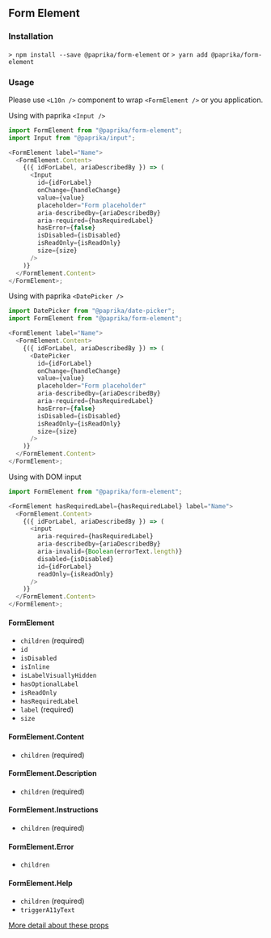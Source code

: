 ## Form Element

### Installation

`> npm install --save @paprika/form-element`
or
`> yarn add @paprika/form-element`

### Usage

Please use `<L10n />` component to wrap `<FormElement />` or you application.

Using with paprika `<Input />`

```js
import FormElement from "@paprika/form-element";
import Input from "@paprika/input";

<FormElement label="Name">
  <FormElement.Content>
    {({ idForLabel, ariaDescribedBy }) => (
      <Input
        id={idForLabel}
        onChange={handleChange}
        value={value}
        placeholder="Form placeholder"
        aria-describedby={ariaDescribedBy}
        aria-required={hasRequiredLabel}
        hasError={false}
        isDisabled={isDisabled}
        isReadOnly={isReadOnly}
        size={size}
      />
    )}
  </FormElement.Content>
</FormElement>;
```

Using with paprika `<DatePicker />`

```js
import DatePicker from "@paprika/date-picker";
import FormElement from "@paprika/form-element";

<FormElement label="Name">
  <FormElement.Content>
    {({ idForLabel, ariaDescribedBy }) => (
      <DatePicker
        id={idForLabel}
        onChange={handleChange}
        value={value}
        placeholder="Form placeholder"
        aria-describedby={ariaDescribedBy}
        aria-required={hasRequiredLabel}
        hasError={false}
        isDisabled={isDisabled}
        isReadOnly={isReadOnly}
        size={size}
      />
    )}
  </FormElement.Content>
</FormElement>;
```

Using with DOM input

```js
import FormElement from "@paprika/form-element";

<FormElement hasRequiredLabel={hasRequiredLabel} label="Name">
  <FormElement.Content>
    {({ idForLabel, ariaDescribedBy }) => (
      <input
        aria-required={hasRequiredLabel}
        aria-describedby={ariaDescribedBy}
        aria-invalid={Boolean(errorText.length)}
        disabled={isDisabled}
        id={idForLabel}
        readOnly={isReadOnly}
      />
    )}
  </FormElement.Content>
</FormElement>;
```

#### FormElement

- `children` (required)
- `id`
- `isDisabled`
- `isInline`
- `isLabelVisuallyHidden`
- `hasOptionalLabel`
- `isReadOnly`
- `hasRequiredLabel`
- `label` (required)
- `size`

#### FormElement.Content

- `children` (required)

#### FormElement.Description

- `children` (required)

#### FormElement.Instructions

- `children` (required)

#### FormElement.Error

- `children`

#### FormElement.Help

- `children` (required)
- `triggerA11yText`

[More detail about these props](https://github.com/acl-services/paprika/blob/master/packages/FormElement/src/FormElement.js)
